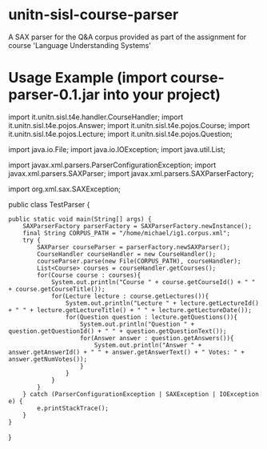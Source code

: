 unitn-sisl-course-parser
========================

A SAX parser for the Q&amp;A corpus provided as part of the assignment for course 'Language Understanding Systems'

Usage Example (import course-parser-0.1.jar into your project)
=============

import it.unitn.sisl.t4e.handler.CourseHandler;
import it.unitn.sisl.t4e.pojos.Answer;
import it.unitn.sisl.t4e.pojos.Course;
import it.unitn.sisl.t4e.pojos.Lecture;
import it.unitn.sisl.t4e.pojos.Question;

import java.io.File;
import java.io.IOException;
import java.util.List;

import javax.xml.parsers.ParserConfigurationException;
import javax.xml.parsers.SAXParser;
import javax.xml.parsers.SAXParserFactory;

import org.xml.sax.SAXException;


public class TestParser {

	public static void main(String[] args) {
		SAXParserFactory parserFactory = SAXParserFactory.newInstance();
		final String CORPUS_PATH = "/home/michael/ig1.corpus.xml";
		try {
			SAXParser courseParser = parserFactory.newSAXParser();
			CourseHandler courseHandler = new CourseHandler();
			courseParser.parse(new File(CORPUS_PATH), courseHandler);
			List<Course> courses = courseHandler.getCourses();
			for(Course course : courses){
				System.out.println("Course " + course.getCourseId() + " " + course.getCourseTitle());
				for(Lecture lecture : course.getLectures()){
					System.out.println("Lecture " + lecture.getLectureId() + " " + lecture.getLectureTitle() + " " + lecture.getLectureDate());
					for(Question question : lecture.getQuestions()){
						System.out.println("Question " + question.getQuestionId() + " " + question.getQuestionText());
						for(Answer answer : question.getAnswers()){
							System.out.println("Answer " + answer.getAnswerId() + " " + answer.getAnswerText() + " Votes: " + answer.getNumVotes());
						}
					}
				}
			}
		} catch (ParserConfigurationException | SAXException | IOException e) {
			e.printStackTrace();
		}
	}
}

